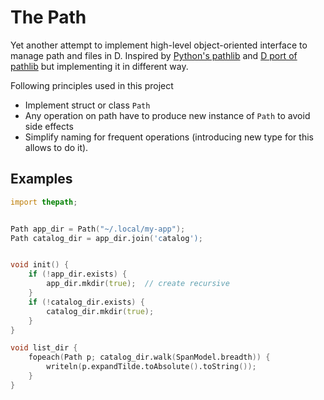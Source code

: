 # The Path

Yet another attempt to implement high-level object-oriented interface
to manage path and files in D.
Inspired by [Python's pathlib](https://docs.python.org/3/library/pathlib.html)
and [D port of pathlib](https://code.dlang.org/packages/pathlib) but
implementing it in different way.

Following principles used in this project
- Implement struct or class `Path`
- Any operation on path have to produce new instance of `Path`
  to avoid side effects
- Simplify naming for frequent operations (introducing new type for this allows to do it).


## Examples

```d
import thepath;


Path app_dir = Path("~/.local/my-app");
Path catalog_dir = app_dir.join('catalog');


void init() {
    if (!app_dir.exists) {
        app_dir.mkdir(true);  // create recursive
    }
    if (!catalog_dir.exists) {
        catalog_dir.mkdir(true);
    }
}

void list_dir {
    fopeach(Path p; catalog_dir.walk(SpanModel.breadth)) {
        writeln(p.expandTilde.toAbsolute().toString());
    }
}
```
